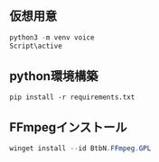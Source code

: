 ## 仮想用意

~~~python
python3 -m venv voice
Script\active
~~~

## python環境構築

~~~pyhton
pip install -r requirements.txt  
~~~

## FFmpegインストール

~~~powershell
winget install --id BtbN.FFmpeg.GPL
~~~
